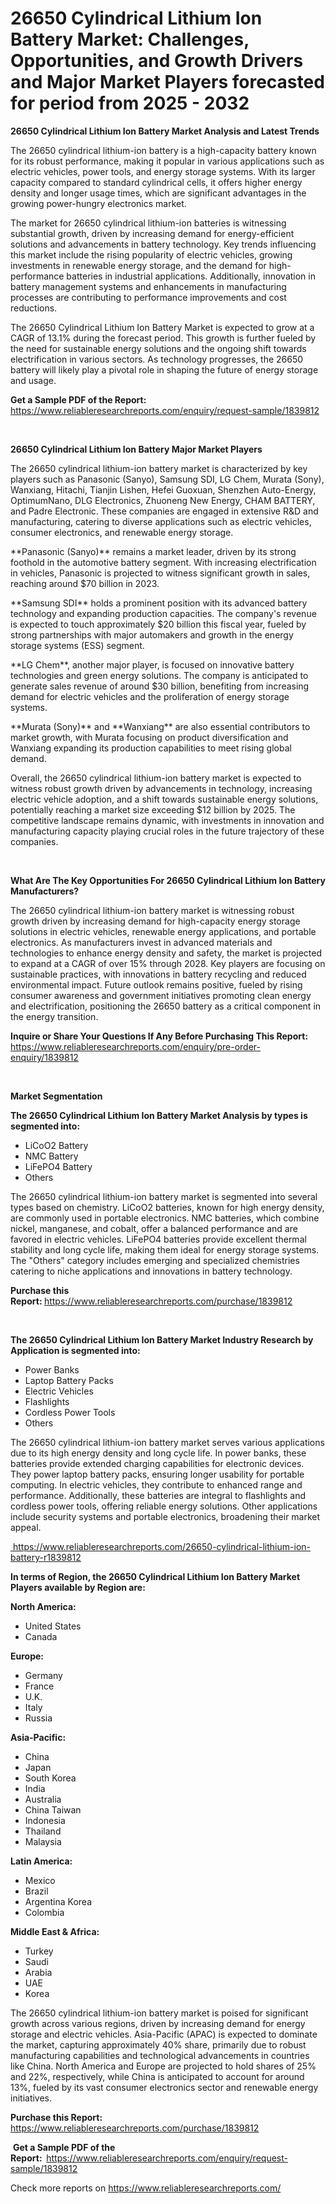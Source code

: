 <p><h1>26650 Cylindrical Lithium Ion Battery Market: Challenges, Opportunities, and Growth Drivers and Major Market Players forecasted for period from 2025 - 2032</h1></p><p><strong>26650 Cylindrical Lithium Ion Battery Market Analysis and Latest Trends</strong></p>
<p><p>The 26650 cylindrical lithium-ion battery is a high-capacity battery known for its robust performance, making it popular in various applications such as electric vehicles, power tools, and energy storage systems. With its larger capacity compared to standard cylindrical cells, it offers higher energy density and longer usage times, which are significant advantages in the growing power-hungry electronics market.</p><p>The market for 26650 cylindrical lithium-ion batteries is witnessing substantial growth, driven by increasing demand for energy-efficient solutions and advancements in battery technology. Key trends influencing this market include the rising popularity of electric vehicles, growing investments in renewable energy storage, and the demand for high-performance batteries in industrial applications. Additionally, innovation in battery management systems and enhancements in manufacturing processes are contributing to performance improvements and cost reductions.</p><p>The 26650 Cylindrical Lithium Ion Battery Market is expected to grow at a CAGR of 13.1% during the forecast period. This growth is further fueled by the need for sustainable energy solutions and the ongoing shift towards electrification in various sectors. As technology progresses, the 26650 battery will likely play a pivotal role in shaping the future of energy storage and usage.</p></p>
<p><strong>Get a Sample PDF of the Report:&nbsp;</strong> <a href="https://www.reliableresearchreports.com/enquiry/request-sample/1839812?utm_campaign=2954&utm_medium=2&utm_source=Github&utm_content=ia&utm_term=07042025&utm_id=26650-cylindrical-lithium-ion-battery">https://www.reliableresearchreports.com/enquiry/request-sample/1839812</a></p>
<p>&nbsp;</p>
<p><strong>26650 Cylindrical Lithium Ion Battery Major Market Players</strong></p>
<p><p>The 26650 cylindrical lithium-ion battery market is characterized by key players such as Panasonic (Sanyo), Samsung SDI, LG Chem, Murata (Sony), Wanxiang, Hitachi, Tianjin Lishen, Hefei Guoxuan, Shenzhen Auto-Energy, OptimumNano, DLG Electronics, Zhuoneng New Energy, CHAM BATTERY, and Padre Electronic. These companies are engaged in extensive R&D and manufacturing, catering to diverse applications such as electric vehicles, consumer electronics, and renewable energy storage.</p><p>**Panasonic (Sanyo)** remains a market leader, driven by its strong foothold in the automotive battery segment. With increasing electrification in vehicles, Panasonic is projected to witness significant growth in sales, reaching around $70 billion in 2023.</p><p>**Samsung SDI** holds a prominent position with its advanced battery technology and expanding production capacities. The company's revenue is expected to touch approximately $20 billion this fiscal year, fueled by strong partnerships with major automakers and growth in the energy storage systems (ESS) segment.</p><p>**LG Chem**, another major player, is focused on innovative battery technologies and green energy solutions. The company is anticipated to generate sales revenue of around $30 billion, benefiting from increasing demand for electric vehicles and the proliferation of energy storage systems.</p><p>**Murata (Sony)** and **Wanxiang** are also essential contributors to market growth, with Murata focusing on product diversification and Wanxiang expanding its production capabilities to meet rising global demand.</p><p>Overall, the 26650 cylindrical lithium-ion battery market is expected to witness robust growth driven by advancements in technology, increasing electric vehicle adoption, and a shift towards sustainable energy solutions, potentially reaching a market size exceeding $12 billion by 2025. The competitive landscape remains dynamic, with investments in innovation and manufacturing capacity playing crucial roles in the future trajectory of these companies.</p></p>
<p>&nbsp;</p>
<p><strong>What Are The Key Opportunities For 26650 Cylindrical Lithium Ion Battery Manufacturers?</strong></p>
<p><p>The 26650 cylindrical lithium-ion battery market is witnessing robust growth driven by increasing demand for high-capacity energy storage solutions in electric vehicles, renewable energy applications, and portable electronics. As manufacturers invest in advanced materials and technologies to enhance energy density and safety, the market is projected to expand at a CAGR of over 15% through 2028. Key players are focusing on sustainable practices, with innovations in battery recycling and reduced environmental impact. Future outlook remains positive, fueled by rising consumer awareness and government initiatives promoting clean energy and electrification, positioning the 26650 battery as a critical component in the energy transition.</p></p>
<p><strong>Inquire or Share Your Questions If Any Before Purchasing This Report:</strong> <a href="https://www.reliableresearchreports.com/enquiry/pre-order-enquiry/1839812?utm_campaign=2954&utm_medium=2&utm_source=Github&utm_content=ia&utm_term=07042025&utm_id=26650-cylindrical-lithium-ion-battery">https://www.reliableresearchreports.com/enquiry/pre-order-enquiry/1839812</a></p>
<p>&nbsp;</p>
<p><strong>Market Segmentation</strong></p>
<p><strong>The 26650 Cylindrical Lithium Ion Battery Market Analysis by types is segmented into:</strong></p>
<p><ul><li>LiCoO2 Battery</li><li>NMC Battery</li><li>LiFePO4 Battery</li><li>Others</li></ul></p>
<p><p>The 26650 cylindrical lithium-ion battery market is segmented into several types based on chemistry. LiCoO2 batteries, known for high energy density, are commonly used in portable electronics. NMC batteries, which combine nickel, manganese, and cobalt, offer a balanced performance and are favored in electric vehicles. LiFePO4 batteries provide excellent thermal stability and long cycle life, making them ideal for energy storage systems. The "Others" category includes emerging and specialized chemistries catering to niche applications and innovations in battery technology.</p></p>
<p><strong>Purchase this Report:&nbsp;</strong><a href="https://www.reliableresearchreports.com/purchase/1839812?utm_campaign=2954&utm_medium=2&utm_source=Github&utm_content=ia&utm_term=07042025&utm_id=26650-cylindrical-lithium-ion-battery">https://www.reliableresearchreports.com/purchase/1839812</a></p>
<p>&nbsp;</p>
<p><strong>The 26650 Cylindrical Lithium Ion Battery Market Industry Research by Application is segmented into:</strong></p>
<p><ul><li>Power Banks</li><li>Laptop Battery Packs</li><li>Electric Vehicles</li><li>Flashlights</li><li>Cordless Power Tools</li><li>Others</li></ul></p>
<p><p>The 26650 cylindrical lithium-ion battery market serves various applications due to its high energy density and long cycle life. In power banks, these batteries provide extended charging capabilities for electronic devices. They power laptop battery packs, ensuring longer usability for portable computing. In electric vehicles, they contribute to enhanced range and performance. Additionally, these batteries are integral to flashlights and cordless power tools, offering reliable energy solutions. Other applications include security systems and portable electronics, broadening their market appeal.</p></p>
<p><a href="https://www.reliableresearchreports.com/26650-cylindrical-lithium-ion-battery-r1839812?utm_campaign=2954&utm_medium=2&utm_source=Github&utm_content=ia&utm_term=07042025&utm_id=26650-cylindrical-lithium-ion-battery">&nbsp;https://www.reliableresearchreports.com/26650-cylindrical-lithium-ion-battery-r1839812</a></p>
<p><strong>In terms of Region, the 26650 Cylindrical Lithium Ion Battery Market Players available by Region are:</strong></p>
<p>
    <p> <strong> North America: </strong>
        <ul>
            <li>United States</li>
            <li>Canada</li>
        </ul>
        </p> 
    <p> <strong> Europe: </strong>
        <ul>
            <li>Germany</li>
            <li>France</li>
            <li>U.K.</li>
            <li>Italy</li>
            <li>Russia</li>
        </ul>
        </p> 
    <p> <strong> Asia-Pacific: </strong>
        <ul>
            <li>China</li>
            <li>Japan</li>
            <li>South Korea</li>
            <li>India</li>
            <li>Australia</li>
            <li>China Taiwan</li>
            <li>Indonesia</li>
            <li>Thailand</li>
            <li>Malaysia</li>
        </ul>
        </p> 
    <p> <strong> Latin America: </strong>
        <ul>
            <li>Mexico</li>
            <li>Brazil</li>
            <li>Argentina Korea</li>
            <li>Colombia</li>
        </ul>
        </p> 
    <p> <strong> Middle East & Africa: </strong>
        <ul>
            <li>Turkey</li>
            <li>Saudi</li>
            <li>Arabia</li>
            <li>UAE</li>
            <li>Korea</li>
        </ul>
    </p>
    </p>
<p><p>The 26650 cylindrical lithium-ion battery market is poised for significant growth across various regions, driven by increasing demand for energy storage and electric vehicles. Asia-Pacific (APAC) is expected to dominate the market, capturing approximately 40% share, primarily due to robust manufacturing capabilities and technological advancements in countries like China. North America and Europe are projected to hold shares of 25% and 22%, respectively, while China is anticipated to account for around 13%, fueled by its vast consumer electronics sector and renewable energy initiatives.</p></p>
<p><strong>Purchase this Report: </strong><a href="https://www.reliableresearchreports.com/purchase/1839812?utm_campaign=2954&utm_medium=2&utm_source=Github&utm_content=ia&utm_term=07042025&utm_id=26650-cylindrical-lithium-ion-battery">https://www.reliableresearchreports.com/purchase/1839812</a></p>
<p>&nbsp;<strong>Get a Sample PDF of the Report:&nbsp;&nbsp;</strong><a href="https://www.reliableresearchreports.com/enquiry/request-sample/1839812?utm_campaign=2954&utm_medium=2&utm_source=Github&utm_content=ia&utm_term=07042025&utm_id=26650-cylindrical-lithium-ion-battery">https://www.reliableresearchreports.com/enquiry/request-sample/1839812</a></p>
<p><strong></strong></p>
<p>Check more reports on <a href="https://www.reliableresearchreports.com/?utm_campaign=2954&utm_medium=2&utm_source=Github&utm_content=ia&utm_term=07042025&utm_id=26650-cylindrical-lithium-ion-battery">https://www.reliableresearchreports.com/</a></p>